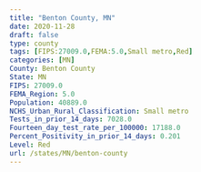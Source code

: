 ```yaml
---
title: "Benton County, MN"
date: 2020-11-28
draft: false
type: county
tags: [FIPS:27009.0,FEMA:5.0,Small metro,Red]
categories: [MN]
County: Benton County
State: MN
FIPS: 27009.0
FEMA_Region: 5.0
Population: 40889.0
NCHS_Urban_Rural_Classification: Small metro
Tests_in_prior_14_days: 7028.0
Fourteen_day_test_rate_per_100000: 17188.0
Percent_Positivity_in_prior_14_days: 0.201
Level: Red
url: /states/MN/benton-county
---
```




